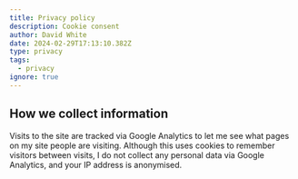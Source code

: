 ```yaml
---
title: Privacy policy
description: Cookie consent
author: David White
date: 2024-02-29T17:13:10.382Z
type: privacy
tags:
  - privacy
ignore: true
---
```

## How we collect information

Visits to the site are tracked via Google Analytics to let me see what pages on my site people are visiting. Although this uses cookies to remember visitors between visits, I do not collect any personal data via Google Analytics, and your IP address is anonymised.
